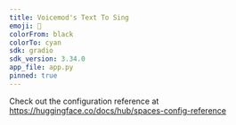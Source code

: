 ```yaml
---
title: Voicemod's Text To Sing
emoji: 🏃
colorFrom: black
colorTo: cyan
sdk: gradio
sdk_version: 3.34.0
app_file: app.py
pinned: true
---
```


Check out the configuration reference at https://huggingface.co/docs/hub/spaces-config-reference
